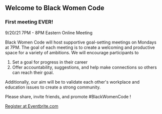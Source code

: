 ## Welcome to Black Women Code
 
### First meeting EVER!

9/20/21 7PM - 8PM Eastern
Online Meeting

Black Women Code will host supportive goal-setting meetings on Mondays at 7PM. The goal of each meeting is to create a welcoming and productive space for a variety of ambitions. We will encourage participants to 
1. Set a goal for progress in their career 
2. Offer accountability, suggestions, and help make connections so others can reach their goal.

Additionally, our aim will be to validate each other's workplace and education issues to create a strong community.

Please share, invite friends, and promote #BlackWomenCode !

 <a href="https://www.eventbrite.com/e/black-women-code-tickets-170363768618?aff=MainSite">Register at Eventbrite.com</a>
